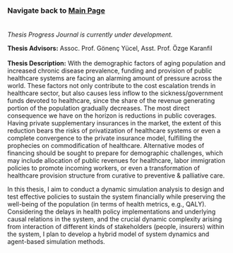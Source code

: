 ### Navigate back to [Main Page](https://sanserguz.github.io/main/)<br><br>
  
  _Thesis Progress Journal is currently under development._
 
**Thesis Advisors:** Assoc. Prof. Gönenç Yücel, Asst. Prof. Özge Karanfil <br><br>
**Thesis Description:** With the demographic factors of aging population and increased chronic disease prevalence, funding and provision of public healthcare systems are facing an alarming amount of pressure across the world. These factors not only contribute to the cost escalation trends in healthcare sector, but also causes less inflow to the sickness/government funds devoted to healthcare, since the share of the revenue generating portion of the population gradually decreases. The most direct consequence we have on the horizon is reductions in public coverages. Having private supplementary insurances in the market, the extent of this reduction bears the risks of privatization of healthcare systems or even a complete convergence to the private insurance model, fulfilling the prophecies on commodification of healthcare. Alternative modes of financing should be sought to prepare for demographic challenges, which may include allocation of public revenues for healthcare, labor immigration policies to promote incoming workers, or even a transformation of healthcare provision structure from curative to preventive & palliative care. 

In this thesis, I aim to conduct a dynamic simulation analysis to design and test effective policies to sustain the system financially while preserving the well-being of the population (in terms of health metrics, e.g., QALY). Considering the delays in health policy implementations and underlying causal relations in the system, and the crucial dynamic complexity arising from interaction of different kinds of stakeholders (people, insurers) within the system, I plan to develop a hybrid model of system dynamics and agent-based simulation methods.
 


